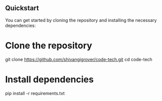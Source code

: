 ## Quickstart

You can get started by cloning the repository and installing the necessary dependencies:

# Clone the repository
git clone https://github.com/shivangigrover/code-tech.git
cd code-tech

# Install dependencies
pip install -r requirements.txt

